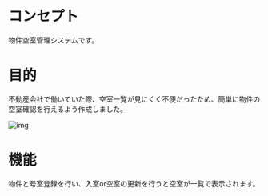
# コンセプト
物件空室管理システムです。

# 目的
不動産会社で働いていた際、空室一覧が見にくく不便だったため、簡単に物件の空室確認を行えるよう作成しました。

![img](https://user-images.githubusercontent.com/99856020/167246165-9179cca0-34df-4dd3-84ea-56037ec025f7.jpg)

# 機能

物件と号室登録を行い、入室or空室の更新を行うと空室が一覧で表示されます。
